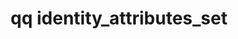 ---
category: identity
command: identity_attributes_set
keywords: qq, qq_cli, identity_attributes_set
optional_options:
- alternate: []
  help: The home directory for the identity.
  name: --home-directory
  required: true
permalink: /qq-cli-command-guide/identity/identity_attributes_set.html
positional_options:
- help: A name or a SID, optionally qualified with a domain prefix (e.g "local:name",
    "world:Everyone", "ldap_user:name", "ldap_group:name", or "ad:name") or an ID
    type (e.g. "uid:1001", "gid:2001", "auth_id:513", "SID:S-1-1-0").
  name: identifier
  required: true
sidebar: qq_cli_command_reference_sidebar
summary: This section explains how to use the <code>qq identity_attributes_set</code>
  command.
synopsis: Set attributes related to the given identity.
title: qq identity_attributes_set
usage: qq identity_attributes_set [-h] --home-directory HOME_DIRECTORY identifier
zendesk_source: qq CLI Command Guide

---